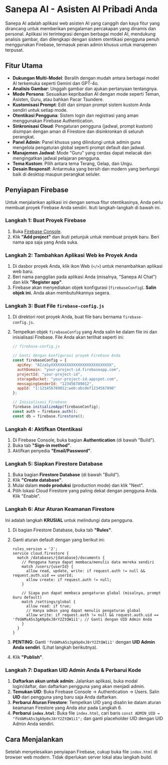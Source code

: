 # Sanepa AI - Asisten AI Pribadi Anda

Sanepa AI adalah aplikasi web asisten AI yang canggih dan kaya fitur yang dirancang untuk memberikan pengalaman percakapan yang dinamis dan personal. Aplikasi ini terintegrasi dengan berbagai model AI, mendukung analisis gambar, dan dilengkapi dengan sistem otentikasi pengguna penuh menggunakan Firebase, termasuk peran admin khusus untuk manajemen terpusat.

## Fitur Utama

- **Dukungan Multi-Model**: Beralih dengan mudah antara berbagai model AI terkemuka seperti Gemini dan GPT-4o.
- **Analisis Gambar**: Unggah gambar dan ajukan pertanyaan tentangnya.
- **Mode Persona**: Sesuaikan kepribadian AI dengan mode seperti Teman, Asisten, Guru, atau bahkan Pacar Tsundere.
- **Kustomisasi Prompt**: Edit dan simpan prompt sistem kustom Anda sendiri untuk setiap mode.
- **Otentikasi Pengguna**: Sistem login dan registrasi yang aman menggunakan Firebase Authentication.
- **Sinkronisasi Cloud**: Pengaturan pengguna (jadwal, prompt kustom) disimpan dengan aman di Firestore dan disinkronkan di seluruh perangkat.
- **Panel Admin**: Panel khusus yang dilindungi untuk admin guna mengelola pengaturan global seperti prompt default dan jadwal.
- **Manajemen Jadwal**: Mode "Guru" yang cerdas dapat melacak dan mengingatkan jadwal pelajaran pengguna.
- **Tema Kustom**: Pilih antara tema Terang, Gelap, dan Ungu.
- **Desain Responsif**: Antarmuka yang bersih dan modern yang berfungsi baik di desktop maupun perangkat seluler.

## Penyiapan Firebase

Untuk menjalankan aplikasi ini dengan semua fitur otentikasinya, Anda perlu membuat proyek Firebase Anda sendiri. Ikuti langkah-langkah di bawah ini.

### Langkah 1: Buat Proyek Firebase

1.  Buka [Firebase Console](https://console.firebase.google.com/).
2.  Klik **"Add project"** dan ikuti petunjuk untuk membuat proyek baru. Beri nama apa saja yang Anda suka.

### Langkah 2: Tambahkan Aplikasi Web ke Proyek Anda

1.  Di dasbor proyek Anda, klik ikon Web (`</>`) untuk menambahkan aplikasi web baru.
2.  Beri nama panggilan pada aplikasi Anda (misalnya, "Sanepa AI Chat") dan klik **"Register app"**.
3.  Firebase akan menyediakan objek konfigurasi (`firebaseConfig`). **Salin objek ini.** Anda akan membutuhkannya segera.

### Langkah 3: Buat File `firebase-config.js`

1.  Di direktori root proyek Anda, buat file baru bernama `firebase-config.js`.
2.  Tempelkan objek `firebaseConfig` yang Anda salin ke dalam file ini dan inisialisasi Firebase. File Anda akan terlihat seperti ini:

    ```javascript
    // firebase-config.js

    // Ganti dengan konfigurasi proyek Firebase Anda
    const firebaseConfig = {
      apiKey: "AIzaSyXXXXXXXXXXXXXXXXXXXXXXXXXXX",
      authDomain: "your-project-id.firebaseapp.com",
      projectId: "your-project-id",
      storageBucket: "your-project-id.appspot.com",
      messagingSenderId: "123456789012",
      appId: "1:123456789012:web:abcdef1234567890"
    };

    // Inisialisasi Firebase
    firebase.initializeApp(firebaseConfig);
    const auth = firebase.auth();
    const db = firebase.firestore();
    ```

### Langkah 4: Aktifkan Otentikasi

1.  Di Firebase Console, buka bagian **Authentication** (di bawah "Build").
2.  Buka tab **"Sign-in method"**.
3.  Aktifkan penyedia **"Email/Password"**.

### Langkah 5: Siapkan Firestore Database

1.  Buka bagian **Firestore Database** (di bawah "Build").
2.  Klik **"Create database"**.
3.  Mulai dalam **mode produksi** (production mode) dan klik "Next".
4.  Pilih lokasi Cloud Firestore yang paling dekat dengan pengguna Anda. Klik "Enable".

### Langkah 6: Atur Aturan Keamanan Firestore

Ini adalah langkah **KRUSIAL** untuk melindungi data pengguna.

1.  Di bagian Firestore Database, buka tab **"Rules"**.
2.  Ganti aturan default dengan yang berikut ini:

    ```
    rules_version = '2';
    service cloud.firestore {
      match /databases/{database}/documents {
        // Pengguna hanya dapat membaca/menulis data mereka sendiri
        match /users/{userId} {
          allow read, update, write: if request.auth != null && request.auth.uid == userId;
          allow create: if request.auth != null;
        }

        // Siapa pun dapat membaca pengaturan global (misalnya, prompt Guru default)
        match /settings/global {
          allow read: if true;
          // Hanya admin yang dapat menulis pengaturan global
          allow write: if request.auth != null && request.auth.uid == 'fVdAMsA5s3gA9p0xJ8rY2ZtQW1i1'; // Ganti dengan UID Admin Anda
        }
      }
    }
    ```

3.  **PENTING**: Ganti `'fVdAMsA5s3gA9p0xJ8rY2ZtQW1i1'` dengan **UID Admin Anda sendiri**. (Lihat langkah berikutnya).
4.  Klik **"Publish"**.

### Langkah 7: Dapatkan UID Admin Anda & Perbarui Kode

1.  **Daftarkan akun untuk admin**: Jalankan aplikasi, buka modal login/daftar, dan daftarkan pengguna yang akan menjadi admin.
2.  **Temukan UID**: Buka Firebase Console -> Authentication -> Users. Salin **UID** dari pengguna yang baru saja Anda daftarkan.
3.  **Perbarui Aturan Firestore**: Tempelkan UID yang disalin ke dalam aturan keamanan Firestore yang Anda atur pada Langkah 6.
4.  **Perbarui `index.html`**: Buka file `index.html`, cari baris `const ADMIN_UID = "fVdAMsA5s3gA9p0xJ8rY2ZtQW1i1";` dan ganti placeholder UID dengan UID Admin Anda sendiri.

## Cara Menjalankan

Setelah menyelesaikan penyiapan Firebase, cukup buka file `index.html` di browser web modern. Tidak diperlukan server lokal atau langkah build.
